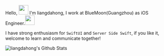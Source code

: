 
Hello, <img src="https://user-images.githubusercontent.com/12118567/87376971-7116d000-c5be-11ea-89af-d2460c0cc3ea.gif" width="30 px"> I'm liangdahong, I work at BlueMoon(Guangzhou) as iOS Engineer.<img src="https://user-images.githubusercontent.com/12118567/87376945-6f4d0c80-c5be-11ea-8980-ae41bce4c237.gif" width="30">

I have strong enthusiasm for `SwiftUI` and `Server Side Swift`, if you like it, welcome to learn and communicate together!

<img align="center" src="https://github-readme-stats.vercel.app/api?username=liangdahong&show_icons=true&title_color=333&icon_color=fac926&text_color=777&bg_color=f8f8f8" alt="liangdahong's Github Stats">

<!--![](https://visitor-badge.glitch.me/badge?page_id=<jinxiansen>)-->
